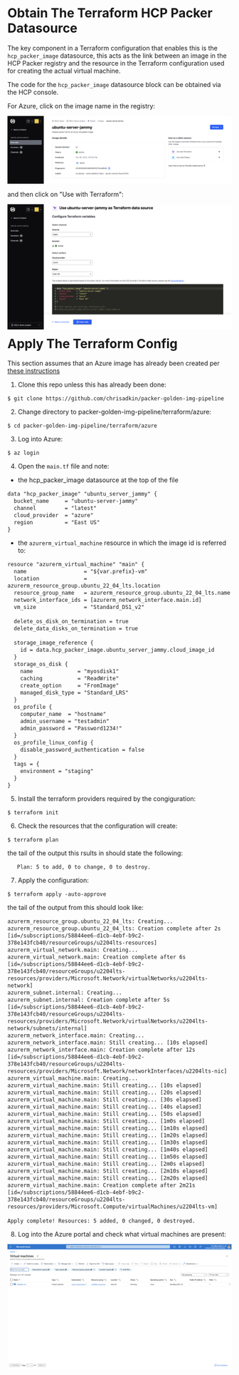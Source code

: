 # Obtain The Terraform HCP Packer Datasource

The key component in a Terraform configuration that enables this is the ```hcp_packer_image``` datasource, this acts as the link between an image in the HCP Packer registry and the resource in the Terraform configuration used for creating the actual virtual machine.  

The code for the ```hcp_packer_image``` datasource block can be obtained via the HCP console.

For Azure, click on the image name in the registry:

<img style="float: left; margin: 0px 15px 15px 0px;" src="https://github.com/chrisadkin/packer-golden-img-pipeline/blob/main/png_images/hcp_packer_azure_image.png?raw=true">

and then click on "Use with Terraform":

<img style="float: left; margin: 0px 15px 15px 0px;" src="https://github.com/chrisadkin/packer-golden-img-pipeline/blob/main/png_images/hcp_packer_azure_datasource.png?raw=true">

# Apply The Terraform Config

This section assumes that an Azure image has already been created per [these instructions](https://github.com/chrisadkin/packer-golden-img-pipeline/blob/main/PACKER.md)

1. Clone this repo unless this has already been done:
```
$ git clone https://github.com/chrisadkin/packer-golden-img-pipeline
```

2. Change directory to packer-golden-img-pipeline/terraform/azure:
```
$ cd packer-golden-img-pipeline/terraform/azure
```

3. Log into Azure:
```
$ az login
```

4. Open the ```main.tf``` file and note:

- the hcp_packer_image datasource at the top of the file
```
data "hcp_packer_image" "ubuntu_server_jammy" {
  bucket_name     = "ubuntu-server-jammy"
  channel         = "latest"
  cloud_provider  = "azure"
  region          = "East US"
}
```
- the ```azurerm_virtual_machine``` resource in which the image id is referred to:
```
resource "azurerm_virtual_machine" "main" {
  name                  = "${var.prefix}-vm"
  location              = azurerm_resource_group.ubuntu_22_04_lts.location
  resource_group_name   = azurerm_resource_group.ubuntu_22_04_lts.name
  network_interface_ids = [azurerm_network_interface.main.id]
  vm_size               = "Standard_DS1_v2"
  
  delete_os_disk_on_termination = true
  delete_data_disks_on_termination = true

  storage_image_reference {
    id = data.hcp_packer_image.ubuntu_server_jammy.cloud_image_id
  }
  storage_os_disk {
    name              = "myosdisk1"
    caching           = "ReadWrite"
    create_option     = "FromImage"
    managed_disk_type = "Standard_LRS"
  }
  os_profile {
    computer_name  = "hostname"
    admin_username = "testadmin"
    admin_password = "Password1234!"
  }
  os_profile_linux_config {
    disable_password_authentication = false
  }
  tags = {
    environment = "staging"
  }
}
```

5. Install the terraform providers required by the congiguration:
```
$ terraform init
```   

6. Check the resources that the configuration will create:
```
$ terraform plan
```
   the tail of the output this rsults in should state the following:
```
   Plan: 5 to add, 0 to change, 0 to destroy.
```

7. Apply the configuration:
```
$ terraform apply -auto-approve
```
   the tail of the output from this should look like:
```
azurerm_resource_group.ubuntu_22_04_lts: Creating...
azurerm_resource_group.ubuntu_22_04_lts: Creation complete after 2s [id=/subscriptions/58844ee6-d1cb-4ebf-b9c2-378e143fcb40/resourceGroups/u2204lts-resources]
azurerm_virtual_network.main: Creating...
azurerm_virtual_network.main: Creation complete after 6s [id=/subscriptions/58844ee6-d1cb-4ebf-b9c2-378e143fcb40/resourceGroups/u2204lts-resources/providers/Microsoft.Network/virtualNetworks/u2204lts-network]
azurerm_subnet.internal: Creating...
azurerm_subnet.internal: Creation complete after 5s [id=/subscriptions/58844ee6-d1cb-4ebf-b9c2-378e143fcb40/resourceGroups/u2204lts-resources/providers/Microsoft.Network/virtualNetworks/u2204lts-network/subnets/internal]
azurerm_network_interface.main: Creating...
azurerm_network_interface.main: Still creating... [10s elapsed]
azurerm_network_interface.main: Creation complete after 12s [id=/subscriptions/58844ee6-d1cb-4ebf-b9c2-378e143fcb40/resourceGroups/u2204lts-resources/providers/Microsoft.Network/networkInterfaces/u2204lts-nic]
azurerm_virtual_machine.main: Creating...
azurerm_virtual_machine.main: Still creating... [10s elapsed]
azurerm_virtual_machine.main: Still creating... [20s elapsed]
azurerm_virtual_machine.main: Still creating... [30s elapsed]
azurerm_virtual_machine.main: Still creating... [40s elapsed]
azurerm_virtual_machine.main: Still creating... [50s elapsed]
azurerm_virtual_machine.main: Still creating... [1m0s elapsed]
azurerm_virtual_machine.main: Still creating... [1m10s elapsed]
azurerm_virtual_machine.main: Still creating... [1m20s elapsed]
azurerm_virtual_machine.main: Still creating... [1m30s elapsed]
azurerm_virtual_machine.main: Still creating... [1m40s elapsed]
azurerm_virtual_machine.main: Still creating... [1m50s elapsed]
azurerm_virtual_machine.main: Still creating... [2m0s elapsed]
azurerm_virtual_machine.main: Still creating... [2m10s elapsed]
azurerm_virtual_machine.main: Still creating... [2m20s elapsed]
azurerm_virtual_machine.main: Creation complete after 2m21s [id=/subscriptions/58844ee6-d1cb-4ebf-b9c2-378e143fcb40/resourceGroups/u2204lts-resources/providers/Microsoft.Compute/virtualMachines/u2204lts-vm]

Apply complete! Resources: 5 added, 0 changed, 0 destroyed.
```

8. Log into the Azure portal and check what virtual machines are present:
   
<img style="float: left; margin: 0px 15px 15px 0px;" src="https://github.com/chrisadkin/packer-golden-img-pipeline/blob/main/png_images/azure_portal_vms.png?raw=true">
 
   
   
